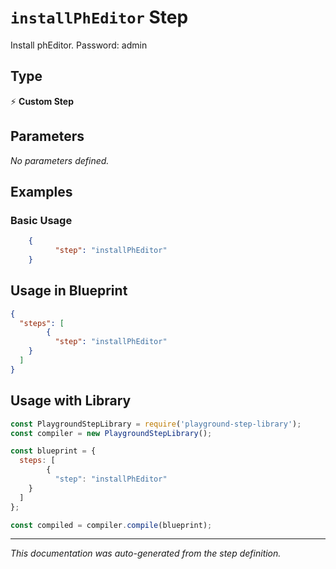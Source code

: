 # `installPhEditor` Step

Install phEditor. Password: admin

## Type
⚡ **Custom Step**

## Parameters

*No parameters defined.*

## Examples

### Basic Usage
```json
    {
          "step": "installPhEditor"
    }
```

## Usage in Blueprint

```json
{
  "steps": [
        {
          "step": "installPhEditor"
    }
  ]
}
```

## Usage with Library

```javascript
const PlaygroundStepLibrary = require('playground-step-library');
const compiler = new PlaygroundStepLibrary();

const blueprint = {
  steps: [
        {
          "step": "installPhEditor"
    }
  ]
};

const compiled = compiler.compile(blueprint);
```

---

*This documentation was auto-generated from the step definition.*
